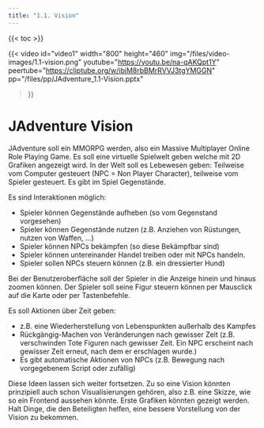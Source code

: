 ```yaml
---
title: "1.1. Vision"
---
```


{{< toc >}}

{{< video 
	id="video1" width="800" height="460" 
	img="/files/video-images/1.1-vision.png"
	youtube="https://youtu.be/na-qAKQpt1Y"
	peertube="https://cliptube.org/w/ibjM8rbBMrRVVJ3tgYMGGN"
	pp="/files/pp/JAdventure_1.1-Vision.pptx"
>}}

# JAdventure Vision

JAdventure soll ein MMORPG werden, also ein Massive Multiplayer Online Role Playing Game.
Es soll eine virtuelle Spielwelt geben welche mit 2D Grafiken angezeigt wird.
In der Welt soll es Lebewesen geben: Teilweise vom Computer gesteuert (NPC = Non Player Character), teilweise vom Spieler gesteuert.
Es gibt im Spiel Gegenstände.

Es sind Interaktionen möglich:
- Spieler können Gegenstände aufheben (so vom Gegenstand vorgesehen)
- Spieler können Gegenstände nutzen (z.B. Anziehen von Rüstungen, nutzen von Waffen, ...)
- Spieler können NPCs bekämpfen (so diese Bekämpfbar sind)
- Spieler können untereinander Handel treiben oder mit NPCs handeln.
- Spieler sollen NPCs steuern können (z.B. ein dressierter Hund)

Bei der Benutzeroberfläche soll der Spieler in die Anzeige hinein und hinaus zoomen können.
Der Spieler soll seine Figur steuern können per Mausclick auf die Karte oder per Tastenbefehle.

Es soll Aktionen über Zeit geben:
- z.B. eine Wiederherstellung von Lebenspunkten außerhalb des Kampfes
- Rückgängig-Machen von Veränderungen nach gewisser Zeit (z.B. verschwinden Tote Figuren nach gewisser Zeit. Ein NPC erscheint nach gewisser Zeit erneut, nach dem er erschlagen wurde.)
- Es gibt automatische Aktionen von NPCs (z.B. Bewegung nach vorgegebenem Script oder zufällig)

Diese Ideen lassen sich weiter fortsetzen. Zu so eine Vision könnten prinzipiell auch schon Visualisierungen gehören, also z.B. eine Skizze, wie so ein Frontend aussehen könnte. Erste Grafiken könnten gezeigt werden. Halt Dinge, die den Beteiligten helfen, eine bessere Vorstellung von der Vision zu bekommen.
